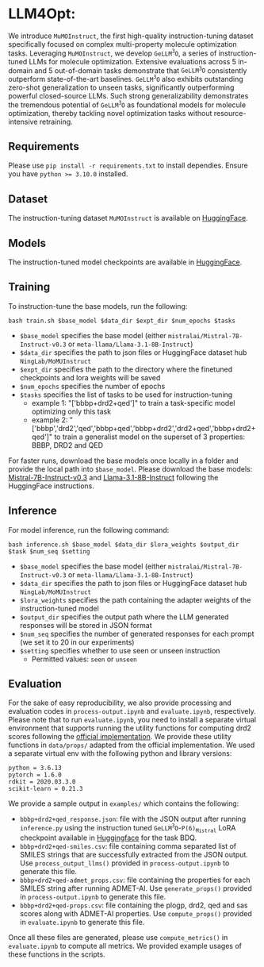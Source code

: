 # LLM4Opt:
We introduce $\mathtt{MuMOInstruct}$, the first high-quality instruction-tuning dataset 
specifically focused on complex multi-property molecule optimization tasks. 
Leveraging $\mathtt{MuMOInstruct}$, we develop $\mathtt{GeLLM^3O}$, a series of instruction-tuned LLMs for molecule optimization.
Extensive evaluations across 5 in-domain and 5 out-of-domain
tasks demonstrate that $\mathtt{GeLLM^3O}$ consistently outperform state-of-the-art baselines. 
$\mathtt{GeLLM^3O}$ also exhibits outstanding zero-shot generalization to unseen tasks, significantly outperforming powerful closed-source LLMs.
Such strong generalizability demonstrates the tremendous potential of $\mathtt{GeLLM^3O}$ as foundational models for molecule optimization,
thereby tackling novel optimization tasks without resource-intensive retraining. 

## Requirements

Please use `pip install -r requirements.txt` to install dependies. Ensure you have `python >= 3.10.0` installed.


## Dataset

The instruction-tuning dataset $\mathtt{MuMOInstruct}$ is available on [HuggingFace](https://huggingface.co/collections/NingLab/gellmo-67b527a2d221f06d09a240ef). 

## Models

The instruction-tuned model checkpoints are available in [HuggingFace](https://huggingface.co/collections/NingLab/gellmo-67b527a2d221f06d09a240ef). 


## Training

To instruction-tune the base models, run the following:
```
bash train.sh $base_model $data_dir $expt_dir $num_epochs $tasks
```
- `$base_model` specifies the base model (either `mistralai/Mistral-7B-Instruct-v0.3` or `meta-llama/Llama-3.1-8B-Instruct`)
- `$data_dir` specifies the path to json files or HuggingFace dataset hub `NingLab/MoMUInstruct`
- `$expt_dir` specifies the path to the directory where the finetuned checkpoints and lora weights will be saved
- `$num_epochs` specifies the number of epochs
- `$tasks` specifies the list of tasks to be used for instruction-tuning
    - example 1: "['bbbp+drd2+qed']" to train a task-specific model optimizing only this task
    - example 2: "['bbbp','drd2','qed','bbbp+qed','bbbp+drd2','drd2+qed','bbbp+drd2+qed']" to train a generalist model on the superset of 3 properties: BBBP, DRD2 and QED

For faster runs, download the base models once locally in a folder and provide the local path into `$base_model`. Please download the base models: [Mistral-7B-Instruct-v0.3](https://huggingface.co/mistralai/Mistral-7B-Instruct-v0.3) and [Llama-3.1-8B-Instruct](https://huggingface.co/meta-llama/Llama-3.1-8B-Instruct) following the HuggingFace instructions.  

## Inference

For model inference, run the following command:

```
bash inference.sh $base_model $data_dir $lora_weights $output_dir $task $num_seq $setting
```
- `$base_model` specifies the base model (either `mistralai/Mistral-7B-Instruct-v0.3` or `meta-llama/Llama-3.1-8B-Instruct`)
- `$data_dir` specifies the path to json files or HuggingFace dataset hub `NingLab/MoMUInstruct`
- `$lora_weights` specifies the path containing the adapter weights of the instruction-tuned model
- `$output_dir` specifies the output path where the LLM generated responses will be stored in JSON format
- `$num_seq` specifies the number of generated responses for each prompt (we set it to 20 in our experiments)
- `$setting` specifies whether to use seen or unseen instruction
    - Permitted values: `seen` or `unseen` 


## Evaluation

For the sake of easy reproducibility, we also provide processing and evaluation codes in `process-output.ipynb` and `evaluate.ipynb`, respectively.
Please note that to run `evaluate.ipynb`, you need to install a separate virtual environment
that supports running the utility functions for computing drd2 scores following the [official implementation](https://github.com/wengong-jin/hgraph2graph/tree/master).
We provide these utility functions in `data/props/` adapted from the official implementation.
We used a separate virtual env with the following python and library versions:
```
python = 3.6.13
pytorch = 1.6.0
rdkit = 2020.03.3.0
scikit-learn = 0.21.3
```

We provide a sample output in `examples/` which contains the following:
- `bbbp+drd2+qed_response.json`: file with the JSON output after running `inference.py` using the instruction tuned $\mathtt{GeLLM^{3}O\text{-}P(6)_{Mistral}}$ LoRA checkpoint available in [Huggingface](https://huggingface.co/NingLab/GeLLMO-P6-Mistral) for the task BDQ.
- `bbbp+drd2+qed-smiles.csv`: file containing comma separated list of SMILES strings that are successfully extracted from the JSON output. Use `process_output_llms()` provided in `process-output.ipynb` to generate this file.
- `bbbp+drd2+qed-admet_props.csv`: file containing the properties for each SMILES string after running ADMET-AI. Use `generate_props()` provided in `process-output.ipynb` to generate this file.
- `bbbp+drd2+qed-props.csv`: file containing the plogp, drd2, qed and sas scores along with ADMET-AI properties. Use `compute_props()` provided in `evaluate.ipynb` to generate this file.

Once all these files are generated, please use `compute_metrics()` in `evaluate.ipynb` to compute all metrics. We provided example usages of these functions in the scripts.